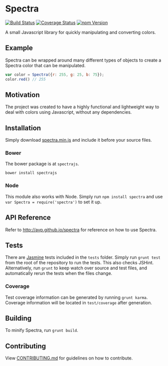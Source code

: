Spectra
=======
[![Build Status](http://img.shields.io/travis/avp/spectra.svg?style=flat)](https://travis-ci.org/avp/spectra)
[![Coverage Status](http://img.shields.io/coveralls/avp/spectra.svg?style=flat)](https://coveralls.io/r/avp/spectra?branch=master)
[![npm Version](http://img.shields.io/npm/v/spectra.svg?style=flat)](http://npmjs.org/package/spectra)


A small Javascript library for quickly manipulating and converting colors.

Example
-------

Spectra can be wrapped around many different types of objects to create a Spectra color that can be manipulated.

```javascript
var color = Spectra({r: 255, g: 25, b: 75});
color.red() // 255
```

Motivation
----------

The project was created to have a highly functional and lightweight way to deal with colors using Javascript, without any dependencies.

Installation
------------

Simply download [spectra.min.js](https://github.com/avp/spectra/releases/) and include it before your source files.

### Bower

The bower package is at `spectrajs`.

    bower install spectrajs

### Node

This module also works with Node. Simply run `npm install spectra` and use `var Spectra = require('spectra')` to set it up.

API Reference
-------------

Refer to http://avp.github.io/spectra for reference on how to use Spectra.

Tests
-----

There are [Jasmine](https://jasmine.github.io) tests included in the `tests` folder. Simply run `grunt test` from the root of the repository to run the tests. This also checks JSHint. Alternatively, run `grunt` to keep watch over source and test files, and automatically rerun the tests when the files change.

### Coverage

Test coverage information can be generated by running `grunt karma`. Coverage information will be located in `test/coverage` after generation.

Building
--------

To minify Spectra, run `grunt build`.

Contributing
------------

View [CONTRIBUTING.md](https://github.com/avp/spectra/blob/master/CONTRIBUTING.md) for guidelines on how to contribute.

